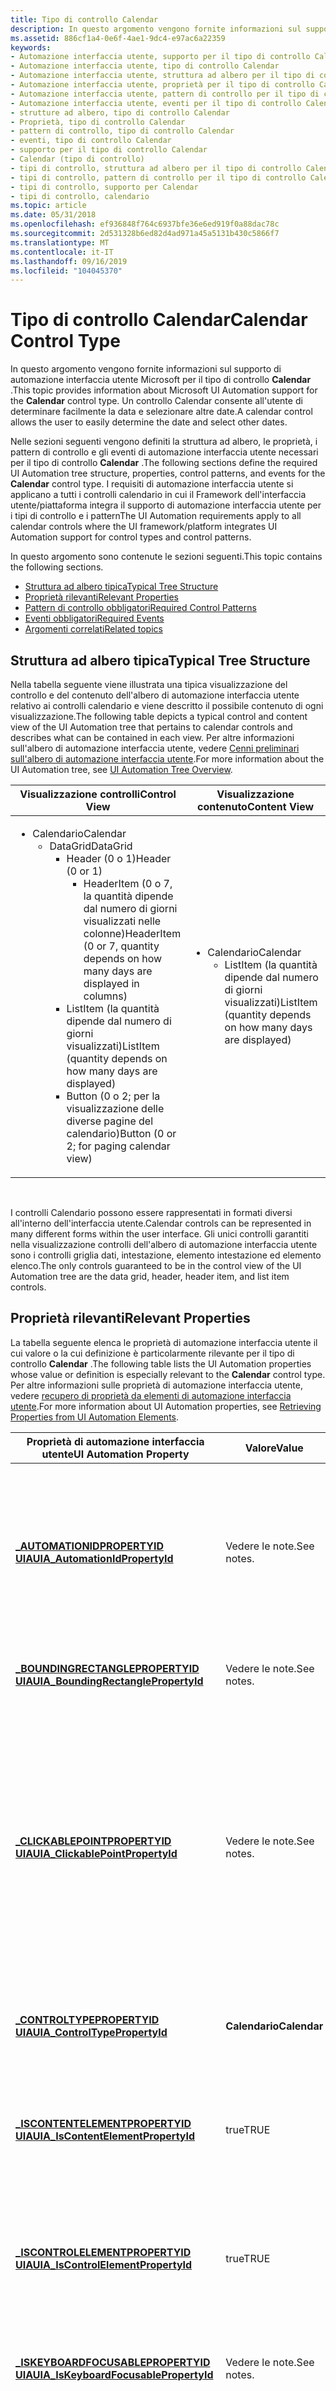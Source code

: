 ```yaml
---
title: Tipo di controllo Calendar
description: In questo argomento vengono fornite informazioni sul supporto di automazione interfaccia utente Microsoft per il tipo di controllo Calendar. Un controllo Calendar consente all'utente di determinare facilmente la data e selezionare altre date.
ms.assetid: 886cf1a4-0e6f-4ae1-9dc4-e97ac6a22359
keywords:
- Automazione interfaccia utente, supporto per il tipo di controllo Calendar
- Automazione interfaccia utente, tipo di controllo Calendar
- Automazione interfaccia utente, struttura ad albero per il tipo di controllo Calendar
- Automazione interfaccia utente, proprietà per il tipo di controllo Calendar
- Automazione interfaccia utente, pattern di controllo per il tipo di controllo Calendar
- Automazione interfaccia utente, eventi per il tipo di controllo Calendar
- strutture ad albero, tipo di controllo Calendar
- Proprietà, tipo di controllo Calendar
- pattern di controllo, tipo di controllo Calendar
- eventi, tipo di controllo Calendar
- supporto per il tipo di controllo Calendar
- Calendar (tipo di controllo)
- tipi di controllo, struttura ad albero per il tipo di controllo Calendar
- tipi di controllo, pattern di controllo per il tipo di controllo Calendar
- tipi di controllo, supporto per Calendar
- tipi di controllo, calendario
ms.topic: article
ms.date: 05/31/2018
ms.openlocfilehash: ef936848f764c6937bfe36e6ed919f0a88dac78c
ms.sourcegitcommit: 2d531328b6ed82d4ad971a45a5131b430c5866f7
ms.translationtype: MT
ms.contentlocale: it-IT
ms.lasthandoff: 09/16/2019
ms.locfileid: "104045370"
---
```

# <a name="calendar-control-type"></a><span data-ttu-id="94a5b-120">Tipo di controllo Calendar</span><span class="sxs-lookup"><span data-stu-id="94a5b-120">Calendar Control Type</span></span>

<span data-ttu-id="94a5b-121">In questo argomento vengono fornite informazioni sul supporto di automazione interfaccia utente Microsoft per il tipo di controllo **Calendar** .</span><span class="sxs-lookup"><span data-stu-id="94a5b-121">This topic provides information about Microsoft UI Automation support for the **Calendar** control type.</span></span> <span data-ttu-id="94a5b-122">Un controllo Calendar consente all'utente di determinare facilmente la data e selezionare altre date.</span><span class="sxs-lookup"><span data-stu-id="94a5b-122">A calendar control allows the user to easily determine the date and select other dates.</span></span>

<span data-ttu-id="94a5b-123">Nelle sezioni seguenti vengono definiti la struttura ad albero, le proprietà, i pattern di controllo e gli eventi di automazione interfaccia utente necessari per il tipo di controllo **Calendar** .</span><span class="sxs-lookup"><span data-stu-id="94a5b-123">The following sections define the required UI Automation tree structure, properties, control patterns, and events for the **Calendar** control type.</span></span> <span data-ttu-id="94a5b-124">I requisiti di automazione interfaccia utente si applicano a tutti i controlli calendario in cui il Framework dell'interfaccia utente/piattaforma integra il supporto di automazione interfaccia utente per i tipi di controllo e i pattern</span><span class="sxs-lookup"><span data-stu-id="94a5b-124">The UI Automation requirements apply to all calendar controls where the UI framework/platform integrates UI Automation support for control types and control patterns.</span></span>

<span data-ttu-id="94a5b-125">In questo argomento sono contenute le sezioni seguenti.</span><span class="sxs-lookup"><span data-stu-id="94a5b-125">This topic contains the following sections.</span></span>

-   [<span data-ttu-id="94a5b-126">Struttura ad albero tipica</span><span class="sxs-lookup"><span data-stu-id="94a5b-126">Typical Tree Structure</span></span>](#typical-tree-structure)
-   [<span data-ttu-id="94a5b-127">Proprietà rilevanti</span><span class="sxs-lookup"><span data-stu-id="94a5b-127">Relevant Properties</span></span>](#relevant-properties)
-   [<span data-ttu-id="94a5b-128">Pattern di controllo obbligatori</span><span class="sxs-lookup"><span data-stu-id="94a5b-128">Required Control Patterns</span></span>](#required-control-patterns)
-   [<span data-ttu-id="94a5b-129">Eventi obbligatori</span><span class="sxs-lookup"><span data-stu-id="94a5b-129">Required Events</span></span>](#required-events)
-   [<span data-ttu-id="94a5b-130">Argomenti correlati</span><span class="sxs-lookup"><span data-stu-id="94a5b-130">Related topics</span></span>](#related-topics)

## <a name="typical-tree-structure"></a><span data-ttu-id="94a5b-131">Struttura ad albero tipica</span><span class="sxs-lookup"><span data-stu-id="94a5b-131">Typical Tree Structure</span></span>

<span data-ttu-id="94a5b-132">Nella tabella seguente viene illustrata una tipica visualizzazione del controllo e del contenuto dell'albero di automazione interfaccia utente relativo ai controlli calendario e viene descritto il possibile contenuto di ogni visualizzazione.</span><span class="sxs-lookup"><span data-stu-id="94a5b-132">The following table depicts a typical control and content view of the UI Automation tree that pertains to calendar controls and describes what can be contained in each view.</span></span> <span data-ttu-id="94a5b-133">Per altre informazioni sull'albero di automazione interfaccia utente, vedere [Cenni preliminari sull'albero di automazione interfaccia utente](uiauto-treeoverview.md).</span><span class="sxs-lookup"><span data-stu-id="94a5b-133">For more information about the UI Automation tree, see [UI Automation Tree Overview](uiauto-treeoverview.md).</span></span>



<table>
<colgroup>
<col style="width: 50%" />
<col style="width: 50%" />
</colgroup>
<thead>
<tr class="header">
<th><span data-ttu-id="94a5b-134">Visualizzazione controlli</span><span class="sxs-lookup"><span data-stu-id="94a5b-134">Control View</span></span></th>
<th><span data-ttu-id="94a5b-135">Visualizzazione contenuto</span><span class="sxs-lookup"><span data-stu-id="94a5b-135">Content View</span></span></th>
</tr>
</thead>
<tbody>
<tr class="odd">
<td><ul>
<li><span data-ttu-id="94a5b-136">Calendario</span><span class="sxs-lookup"><span data-stu-id="94a5b-136">Calendar</span></span>
<ul>
<li><span data-ttu-id="94a5b-137">DataGrid</span><span class="sxs-lookup"><span data-stu-id="94a5b-137">DataGrid</span></span>
<ul>
<li><span data-ttu-id="94a5b-138">Header (0 o 1)</span><span class="sxs-lookup"><span data-stu-id="94a5b-138">Header (0 or 1)</span></span>
<ul>
<li><span data-ttu-id="94a5b-139">HeaderItem (0 o 7, la quantità dipende dal numero di giorni visualizzati nelle colonne)</span><span class="sxs-lookup"><span data-stu-id="94a5b-139">HeaderItem (0 or 7, quantity depends on how many days are displayed in columns)</span></span></li>
</ul></li>
<li><span data-ttu-id="94a5b-140">ListItem (la quantità dipende dal numero di giorni visualizzati)</span><span class="sxs-lookup"><span data-stu-id="94a5b-140">ListItem (quantity depends on how many days are displayed)</span></span></li>
<li><span data-ttu-id="94a5b-141">Button (0 o 2; per la visualizzazione delle diverse pagine del calendario)</span><span class="sxs-lookup"><span data-stu-id="94a5b-141">Button (0 or 2; for paging calendar view)</span></span></li>
</ul></li>
</ul></li>
</ul></td>
<td><ul>
<li><span data-ttu-id="94a5b-142">Calendario</span><span class="sxs-lookup"><span data-stu-id="94a5b-142">Calendar</span></span>
<ul>
<li><span data-ttu-id="94a5b-143">ListItem (la quantità dipende dal numero di giorni visualizzati)</span><span class="sxs-lookup"><span data-stu-id="94a5b-143">ListItem (quantity depends on how many days are displayed)</span></span></li>
</ul></li>
</ul></td>
</tr>
</tbody>
</table>



 

<span data-ttu-id="94a5b-144">I controlli Calendario possono essere rappresentati in formati diversi all'interno dell'interfaccia utente.</span><span class="sxs-lookup"><span data-stu-id="94a5b-144">Calendar controls can be represented in many different forms within the user interface.</span></span> <span data-ttu-id="94a5b-145">Gli unici controlli garantiti nella visualizzazione controlli dell'albero di automazione interfaccia utente sono i controlli griglia dati, intestazione, elemento intestazione ed elemento elenco.</span><span class="sxs-lookup"><span data-stu-id="94a5b-145">The only controls guaranteed to be in the control view of the UI Automation tree are the data grid, header, header item, and list item controls.</span></span>

## <a name="relevant-properties"></a><span data-ttu-id="94a5b-146">Proprietà rilevanti</span><span class="sxs-lookup"><span data-stu-id="94a5b-146">Relevant Properties</span></span>

<span data-ttu-id="94a5b-147">La tabella seguente elenca le proprietà di automazione interfaccia utente il cui valore o la cui definizione è particolarmente rilevante per il tipo di controllo **Calendar** .</span><span class="sxs-lookup"><span data-stu-id="94a5b-147">The following table lists the UI Automation properties whose value or definition is especially relevant to the **Calendar** control type.</span></span> <span data-ttu-id="94a5b-148">Per altre informazioni sulle proprietà di automazione interfaccia utente, vedere [recupero di proprietà da elementi di automazione interfaccia utente](uiauto-propertiesforclients.md).</span><span class="sxs-lookup"><span data-stu-id="94a5b-148">For more information about UI Automation properties, see [Retrieving Properties from UI Automation Elements](uiauto-propertiesforclients.md).</span></span>



| <span data-ttu-id="94a5b-149">Proprietà di automazione interfaccia utente</span><span class="sxs-lookup"><span data-stu-id="94a5b-149">UI Automation Property</span></span>                                                                                              | <span data-ttu-id="94a5b-150">Valore</span><span class="sxs-lookup"><span data-stu-id="94a5b-150">Value</span></span>        | <span data-ttu-id="94a5b-151">Note</span><span class="sxs-lookup"><span data-stu-id="94a5b-151">Notes</span></span>                                                                                                                                                                                                |
|---------------------------------------------------------------------------------------------------------------------|--------------|------------------------------------------------------------------------------------------------------------------------------------------------------------------------------------------------------|
| [<span data-ttu-id="94a5b-152">**\_AUTOMATIONIDPROPERTYID UIA**</span><span class="sxs-lookup"><span data-stu-id="94a5b-152">**UIA\_AutomationIdPropertyId**</span></span>](uiauto-automation-element-propids.md)                 | <span data-ttu-id="94a5b-153">Vedere le note.</span><span class="sxs-lookup"><span data-stu-id="94a5b-153">See notes.</span></span>   | <span data-ttu-id="94a5b-154">Il valore di questa proprietà deve essere univoco tra tutti gli elementi peer nella visualizzazione non elaborata della struttura ad albero di automazione interfaccia utente.</span><span class="sxs-lookup"><span data-stu-id="94a5b-154">The value of this property must be unique among all peer elements in the raw view of the UI Automation tree.</span></span>                                                                                         |
| [<span data-ttu-id="94a5b-155">**\_BOUNDINGRECTANGLEPROPERTYID UIA**</span><span class="sxs-lookup"><span data-stu-id="94a5b-155">**UIA\_BoundingRectanglePropertyId**</span></span>](uiauto-automation-element-propids.md)       | <span data-ttu-id="94a5b-156">Vedere le note.</span><span class="sxs-lookup"><span data-stu-id="94a5b-156">See notes.</span></span>   | <span data-ttu-id="94a5b-157">Il rettangolo più esterno che contiene l'intero controllo.</span><span class="sxs-lookup"><span data-stu-id="94a5b-157">The outermost rectangle that contains the whole control.</span></span>                                                                                                                                             |
| [<span data-ttu-id="94a5b-158">**\_CLICKABLEPOINTPROPERTYID UIA**</span><span class="sxs-lookup"><span data-stu-id="94a5b-158">**UIA\_ClickablePointPropertyId**</span></span>](uiauto-automation-element-propids.md)             | <span data-ttu-id="94a5b-159">Vedere le note.</span><span class="sxs-lookup"><span data-stu-id="94a5b-159">See notes.</span></span>   | <span data-ttu-id="94a5b-160">Supportata se è presente un rettangolo di delimitazione.</span><span class="sxs-lookup"><span data-stu-id="94a5b-160">Supported if there is a bounding rectangle.</span></span> <span data-ttu-id="94a5b-161">Se non tutti i punti all'interno del rettangolo di delimitazione sono selezionabili e l'elemento esegue un hit testing specializzato, eseguire l'override e fornire un punto selezionabile.</span><span class="sxs-lookup"><span data-stu-id="94a5b-161">If not every point within the bounding rectangle is clickable, and the element performs specialized hit testing, override and provide a clickable point.</span></span> |
| [<span data-ttu-id="94a5b-162">**\_CONTROLTYPEPROPERTYID UIA**</span><span class="sxs-lookup"><span data-stu-id="94a5b-162">**UIA\_ControlTypePropertyId**</span></span>](uiauto-automation-element-propids.md)                   | <span data-ttu-id="94a5b-163">**Calendario**</span><span class="sxs-lookup"><span data-stu-id="94a5b-163">**Calendar**</span></span> | <span data-ttu-id="94a5b-164">Questo valore è uguale per tutti i framework dell'interfaccia utente.</span><span class="sxs-lookup"><span data-stu-id="94a5b-164">This value is the same for all UI frameworks.</span></span>                                                                                                                                                        |
| [<span data-ttu-id="94a5b-165">**\_ISCONTENTELEMENTPROPERTYID UIA**</span><span class="sxs-lookup"><span data-stu-id="94a5b-165">**UIA\_IsContentElementPropertyId**</span></span>](uiauto-automation-element-propids.md)         | <span data-ttu-id="94a5b-166">true</span><span class="sxs-lookup"><span data-stu-id="94a5b-166">TRUE</span></span>         | <span data-ttu-id="94a5b-167">Il controllo Calendar viene sempre incluso nella visualizzazione contenuto dell'albero di automazione interfaccia utente.</span><span class="sxs-lookup"><span data-stu-id="94a5b-167">The calendar control is always included in the content view of the UI Automation tree.</span></span>                                                                                                               |
| [<span data-ttu-id="94a5b-168">**\_ISCONTROLELEMENTPROPERTYID UIA**</span><span class="sxs-lookup"><span data-stu-id="94a5b-168">**UIA\_IsControlElementPropertyId**</span></span>](uiauto-automation-element-propids.md)         | <span data-ttu-id="94a5b-169">true</span><span class="sxs-lookup"><span data-stu-id="94a5b-169">TRUE</span></span>         | <span data-ttu-id="94a5b-170">Il controllo Calendar viene sempre incluso nella visualizzazione controlli dell'albero di automazione interfaccia utente.</span><span class="sxs-lookup"><span data-stu-id="94a5b-170">The calendar control is always included in the control view of the UI Automation tree.</span></span>                                                                                                               |
| [<span data-ttu-id="94a5b-171">**\_ISKEYBOARDFOCUSABLEPROPERTYID UIA**</span><span class="sxs-lookup"><span data-stu-id="94a5b-171">**UIA\_IsKeyboardFocusablePropertyId**</span></span>](uiauto-automation-element-propids.md)   | <span data-ttu-id="94a5b-172">Vedere le note.</span><span class="sxs-lookup"><span data-stu-id="94a5b-172">See notes.</span></span>   | <span data-ttu-id="94a5b-173">Se il controllo può ricevere lo stato attivo, deve supportare questa proprietà.</span><span class="sxs-lookup"><span data-stu-id="94a5b-173">If the control can receive keyboard focus, it must support this property.</span></span>                                                                                                                            |
| [<span data-ttu-id="94a5b-174">**\_LABELEDBYPROPERTYID UIA**</span><span class="sxs-lookup"><span data-stu-id="94a5b-174">**UIA\_LabeledByPropertyId**</span></span>](uiauto-automation-element-propids.md)                       | <span data-ttu-id="94a5b-175">Vedere le note.</span><span class="sxs-lookup"><span data-stu-id="94a5b-175">See notes.</span></span>   | <span data-ttu-id="94a5b-176">Il valore di questa proprietà deve essere l'etichetta del controllo documento.</span><span class="sxs-lookup"><span data-stu-id="94a5b-176">The value of this property should be the label of the document control.</span></span> <span data-ttu-id="94a5b-177">In genere, viene usato il titolo del documento.</span><span class="sxs-lookup"><span data-stu-id="94a5b-177">Typically, the title of the document is used.</span></span>                                                                                |
| [<span data-ttu-id="94a5b-178">**\_LOCALIZEDCONTROLTYPEPROPERTYID UIA**</span><span class="sxs-lookup"><span data-stu-id="94a5b-178">**UIA\_LocalizedControlTypePropertyId**</span></span>](uiauto-automation-element-propids.md) | <span data-ttu-id="94a5b-179">Vedere le note.</span><span class="sxs-lookup"><span data-stu-id="94a5b-179">See notes.</span></span>   | <span data-ttu-id="94a5b-180">Stringa localizzata corrispondente al tipo di controllo **Calendar** .</span><span class="sxs-lookup"><span data-stu-id="94a5b-180">Localized string corresponding to the **Calendar** control type.</span></span> <span data-ttu-id="94a5b-181">Il valore predefinito è "Calendar" per en-US o inglese (Stati Uniti).</span><span class="sxs-lookup"><span data-stu-id="94a5b-181">The default value is "calendar" for en-US or English (United States).</span></span>                                                               |
| [<span data-ttu-id="94a5b-182">**\_NAMEPROPERTYID UIA**</span><span class="sxs-lookup"><span data-stu-id="94a5b-182">**UIA\_NamePropertyId**</span></span>](uiauto-automation-element-propids.md)                                 | <span data-ttu-id="94a5b-183">Vedere le note.</span><span class="sxs-lookup"><span data-stu-id="94a5b-183">See notes.</span></span>   | <span data-ttu-id="94a5b-184">Il controllo Calendar in genere ottiene il nome dalla data corrente.</span><span class="sxs-lookup"><span data-stu-id="94a5b-184">The calendar control typically gets its name from the current date.</span></span>                                                                                                                                  |



 

## <a name="required-control-patterns"></a><span data-ttu-id="94a5b-185">Pattern di controllo obbligatori</span><span class="sxs-lookup"><span data-stu-id="94a5b-185">Required Control Patterns</span></span>

<span data-ttu-id="94a5b-186">La tabella seguente elenca i pattern di controllo di automazione interfaccia utente che devono essere supportati da tutti i controlli calendario.</span><span class="sxs-lookup"><span data-stu-id="94a5b-186">The following table lists the UI Automation control patterns required to be supported by all calendar controls.</span></span> <span data-ttu-id="94a5b-187">Per altre informazioni sui pattern di controllo, vedere [UI Automation Control Patterns Overview](uiauto-controlpatternsoverview.md).</span><span class="sxs-lookup"><span data-stu-id="94a5b-187">For more information on control patterns, see [UI Automation Control Patterns Overview](uiauto-controlpatternsoverview.md).</span></span>



| <span data-ttu-id="94a5b-188">Pattern di controllo/proprietà del pattern</span><span class="sxs-lookup"><span data-stu-id="94a5b-188">Control Pattern/Pattern Property</span></span>                        | <span data-ttu-id="94a5b-189">Supporto/valore</span><span class="sxs-lookup"><span data-stu-id="94a5b-189">Support/Value</span></span> | <span data-ttu-id="94a5b-190">Note</span><span class="sxs-lookup"><span data-stu-id="94a5b-190">Notes</span></span>                                                                                                                                                                                                                                                                                                                          |
|---------------------------------------------------------|---------------|--------------------------------------------------------------------------------------------------------------------------------------------------------------------------------------------------------------------------------------------------------------------------------------------------------------------------------|
| [<span data-ttu-id="94a5b-191">**IGridProvider**</span><span class="sxs-lookup"><span data-stu-id="94a5b-191">**IGridProvider**</span></span>](/windows/desktop/api/UIAutomationCore/nn-uiautomationcore-igridprovider)           | <span data-ttu-id="94a5b-192">Necessario</span><span class="sxs-lookup"><span data-stu-id="94a5b-192">Required</span></span>      | <span data-ttu-id="94a5b-193">Il controllo calendario supporta sempre il pattern di controllo [Grid](uiauto-implementinggrid.md) perché i giorni all'interno di un mese sono elementi che possono essere spostati a livello spaziale.</span><span class="sxs-lookup"><span data-stu-id="94a5b-193">The calendar control always supports the [Grid](uiauto-implementinggrid.md) control pattern because the days within a month are items that can be navigated spatially.</span></span>                                                                                                                                                        |
| [<span data-ttu-id="94a5b-194">**IScrollProvider**</span><span class="sxs-lookup"><span data-stu-id="94a5b-194">**IScrollProvider**</span></span>](/windows/desktop/api/UIAutomationCore/nn-uiautomationcore-iscrollprovider)       | <span data-ttu-id="94a5b-195">Dipende da</span><span class="sxs-lookup"><span data-stu-id="94a5b-195">Depends</span></span>       | <span data-ttu-id="94a5b-196">La maggior parte dei controlli Calendario supporta lo scorrimento della visualizzazione per pagina.</span><span class="sxs-lookup"><span data-stu-id="94a5b-196">Most calendar controls support flipping the view by page.</span></span> <span data-ttu-id="94a5b-197">Il pattern di controllo [Scroll](uiauto-implementingscroll.md) è consigliato per supportare la navigazione di paging.</span><span class="sxs-lookup"><span data-stu-id="94a5b-197">The [Scroll](uiauto-implementingscroll.md) control pattern is recommended in order to support paging navigation.</span></span>                                                                                                                                                    |
| [<span data-ttu-id="94a5b-198">**ISelectionProvider**</span><span class="sxs-lookup"><span data-stu-id="94a5b-198">**ISelectionProvider**</span></span>](/windows/desktop/api/UIAutomationCore/nn-uiautomationcore-iselectionprovider) | <span data-ttu-id="94a5b-199">Dipende da</span><span class="sxs-lookup"><span data-stu-id="94a5b-199">Depends</span></span>       | <span data-ttu-id="94a5b-200">La maggior parte dei controlli calendario mantiene un giorno, un mese o un anno specifico come selezione del sottoelemento.</span><span class="sxs-lookup"><span data-stu-id="94a5b-200">Most of calendar controls retain a specific day, month, or year as a selection of the subelement.</span></span> <span data-ttu-id="94a5b-201">Alcuni calendari sono multiselezionabili e altri solo selezionabili singolarmente.</span><span class="sxs-lookup"><span data-stu-id="94a5b-201">Some calendars are multi-selectable and other only single-selectable.</span></span> <span data-ttu-id="94a5b-202">Il controllo Calendar con sottoelementi selezionabili deve supportare il pattern di controllo [Selection](uiauto-implementingselection.md) .</span><span class="sxs-lookup"><span data-stu-id="94a5b-202">Calendar control with selectable subelements should support the [Selection](uiauto-implementingselection.md) control pattern.</span></span>                         |
| [<span data-ttu-id="94a5b-203">**ITableProvider**</span><span class="sxs-lookup"><span data-stu-id="94a5b-203">**ITableProvider**</span></span>](/windows/desktop/api/UIAutomationCore/nn-uiautomationcore-itableprovider)         | <span data-ttu-id="94a5b-204">Necessario</span><span class="sxs-lookup"><span data-stu-id="94a5b-204">Required</span></span>      | <span data-ttu-id="94a5b-205">Poiché il controllo Calendar include sempre un'intestazione all'interno del relativo sottoalbero per i giorni della settimana, il pattern di controllo [Table](uiauto-implementingtable.md) deve essere supportato.</span><span class="sxs-lookup"><span data-stu-id="94a5b-205">Because the calendar control always has a header within its subtree for the days of the week, the [Table](uiauto-implementingtable.md) control pattern must be supported.</span></span>                                                                                                                                                     |
| [<span data-ttu-id="94a5b-206">**IValueProvider**</span><span class="sxs-lookup"><span data-stu-id="94a5b-206">**IValueProvider**</span></span>](/windows/desktop/api/UIAutomationCore/nn-uiautomationcore-ivalueprovider)         | <span data-ttu-id="94a5b-207">No</span><span class="sxs-lookup"><span data-stu-id="94a5b-207">No</span></span>            | <span data-ttu-id="94a5b-208">Il pattern di controllo [value](uiauto-implementingvalue.md) non è necessario per i controlli Calendar perché l'elemento non può impostare il valore direttamente nel controllo.</span><span class="sxs-lookup"><span data-stu-id="94a5b-208">The [Value](uiauto-implementingvalue.md) control pattern is not necessary for calendar controls because the element cannot set the value directly on the control.</span></span> <span data-ttu-id="94a5b-209">Se al controllo è associata una data specifica, le informazioni devono essere fornite dal pattern di controllo [Selection](uiauto-implementingselection.md) .</span><span class="sxs-lookup"><span data-stu-id="94a5b-209">If a specific date is associated with the control, the information should be provided by the [Selection](uiauto-implementingselection.md) control pattern.</span></span> |



 

## <a name="required-events"></a><span data-ttu-id="94a5b-210">Eventi obbligatori</span><span class="sxs-lookup"><span data-stu-id="94a5b-210">Required Events</span></span>

<span data-ttu-id="94a5b-211">La tabella seguente elenca gli eventi di automazione interfaccia utente necessari per supportare i controlli calendario.</span><span class="sxs-lookup"><span data-stu-id="94a5b-211">The following table lists the UI Automation events that calendar controls are required to support.</span></span> <span data-ttu-id="94a5b-212">Per altre informazioni sugli eventi, vedere [UI Automation Events Overview](uiauto-eventsoverview.md).</span><span class="sxs-lookup"><span data-stu-id="94a5b-212">For more information on events, see [UI Automation Events Overview](uiauto-eventsoverview.md).</span></span>



| <span data-ttu-id="94a5b-213">Evento di automazione interfaccia utente</span><span class="sxs-lookup"><span data-stu-id="94a5b-213">UI Automation Event</span></span>                                                                                                                                        | <span data-ttu-id="94a5b-214">Note</span><span class="sxs-lookup"><span data-stu-id="94a5b-214">Notes</span></span>                                                                                                                                                                                                        |
|------------------------------------------------------------------------------------------------------------------------------------------------------------|--------------------------------------------------------------------------------------------------------------------------------------------------------------------------------------------------------------|
| [<span data-ttu-id="94a5b-215">**\_AUTOMATIONFOCUSCHANGEDEVENTID UIA**</span><span class="sxs-lookup"><span data-stu-id="94a5b-215">**UIA\_AutomationFocusChangedEventId**</span></span>](uiauto-event-ids.md)                                                           |                                                                                                                                                                                                              |
| <span data-ttu-id="94a5b-216">[**UIA \_**](uiauto-automation-element-propids.md) Evento di modifica della proprietà BoundingRectanglePropertyId.</span><span class="sxs-lookup"><span data-stu-id="94a5b-216">[**UIA\_BoundingRectanglePropertyId**](uiauto-automation-element-propids.md) property-changed event.</span></span>                      |                                                                                                                                                                                                              |
| <span data-ttu-id="94a5b-217">[**UIA \_**](uiauto-automation-element-propids.md) Evento di modifica della proprietà IsEnabledPropertyId.</span><span class="sxs-lookup"><span data-stu-id="94a5b-217">[**UIA\_IsEnabledPropertyId**](uiauto-automation-element-propids.md) property-changed event.</span></span>                                      | <span data-ttu-id="94a5b-218">Se il controllo supporta la proprietà [**IsEnabled**](uiauto-automation-element-propids.md) , deve supportare questo evento.</span><span class="sxs-lookup"><span data-stu-id="94a5b-218">If the control supports the [**IsEnabled**](uiauto-automation-element-propids.md) property, it must support this event.</span></span>                                                                                     |
| <span data-ttu-id="94a5b-219">[**UIA \_**](uiauto-automation-element-propids.md) Evento di modifica della proprietà IsOffscreenPropertyId.</span><span class="sxs-lookup"><span data-stu-id="94a5b-219">[**UIA\_IsOffscreenPropertyId**](uiauto-automation-element-propids.md) property-changed event.</span></span>                                  | <span data-ttu-id="94a5b-220">Se il controllo supporta la proprietà [**IsOffscreen**](uiauto-automation-element-propids.md) , deve supportare questo evento.</span><span class="sxs-lookup"><span data-stu-id="94a5b-220">If the control supports the [**IsOffscreen**](uiauto-automation-element-propids.md) property, it must support this event.</span></span>                                                                                   |
| [<span data-ttu-id="94a5b-221">**\_LAYOUTINVALIDATEDEVENTID UIA**</span><span class="sxs-lookup"><span data-stu-id="94a5b-221">**UIA\_LayoutInvalidatedEventId**</span></span>](uiauto-event-ids.md)                                                                     |                                                                                                                                                                                                              |
| <span data-ttu-id="94a5b-222">[**UIA \_**](uiauto-control-pattern-propids.md) Evento di modifica della proprietà MultipleViewCurrentViewPropertyId.</span><span class="sxs-lookup"><span data-stu-id="94a5b-222">[**UIA\_MultipleViewCurrentViewPropertyId**](uiauto-control-pattern-propids.md) property-changed event.</span></span>             | <span data-ttu-id="94a5b-223">Se il controllo supporta la proprietà [**CurrentView**](/windows/desktop/api/UIAutomationCore/nf-uiautomationcore-imultipleviewprovider-get_currentview) del pattern di controllo [MultipleView](uiauto-implementingmultipleview.md) , deve supportare questo evento.</span><span class="sxs-lookup"><span data-stu-id="94a5b-223">If the control supports the [**CurrentView**](/windows/desktop/api/UIAutomationCore/nf-uiautomationcore-imultipleviewprovider-get_currentview) property of the [MultipleView](uiauto-implementingmultipleview.md) control pattern, it must support this event.</span></span> |
| [<span data-ttu-id="94a5b-224">**\_STRUCTURECHANGEDEVENTID UIA**</span><span class="sxs-lookup"><span data-stu-id="94a5b-224">**UIA\_StructureChangedEventId**</span></span>](uiauto-event-ids.md)                                                                       |                                                                                                                                                                                                              |
| <span data-ttu-id="94a5b-225">[**UIA \_**](uiauto-control-pattern-propids.md) Evento di modifica della proprietà ScrollHorizontallyScrollablePropertyId.</span><span class="sxs-lookup"><span data-stu-id="94a5b-225">[**UIA\_ScrollHorizontallyScrollablePropertyId**](uiauto-control-pattern-propids.md) property-changed event.</span></span>   | <span data-ttu-id="94a5b-226">Se il controllo supporta il pattern di controllo [Scroll](uiauto-implementingscroll.md) , deve supportare questo evento.</span><span class="sxs-lookup"><span data-stu-id="94a5b-226">If the control supports the [Scroll](uiauto-implementingscroll.md) control pattern, it must support this event.</span></span>                                                                                             |
| <span data-ttu-id="94a5b-227">[**UIA \_**](uiauto-control-pattern-propids.md) Evento di modifica della proprietà ScrollHorizontalScrollPercentPropertyId.</span><span class="sxs-lookup"><span data-stu-id="94a5b-227">[**UIA\_ScrollHorizontalScrollPercentPropertyId**](uiauto-control-pattern-propids.md) property-changed event.</span></span> | <span data-ttu-id="94a5b-228">Se il controllo supporta il pattern di controllo [Scroll](uiauto-implementingscroll.md) , deve supportare questo evento.</span><span class="sxs-lookup"><span data-stu-id="94a5b-228">If the control supports the [Scroll](uiauto-implementingscroll.md) control pattern, it must support this event.</span></span>                                                                                             |
| <span data-ttu-id="94a5b-229">[**UIA \_**](uiauto-control-pattern-propids.md) Evento di modifica della proprietà ScrollHorizontalViewSizePropertyId.</span><span class="sxs-lookup"><span data-stu-id="94a5b-229">[**UIA\_ScrollHorizontalViewSizePropertyId**](uiauto-control-pattern-propids.md) property-changed event.</span></span>           | <span data-ttu-id="94a5b-230">Se il controllo supporta il pattern di controllo [Scroll](uiauto-implementingscroll.md) , deve supportare questo evento.</span><span class="sxs-lookup"><span data-stu-id="94a5b-230">If the control supports the [Scroll](uiauto-implementingscroll.md) control pattern, it must support this event.</span></span>                                                                                             |
| <span data-ttu-id="94a5b-231">[**UIA \_**](uiauto-control-pattern-propids.md) Evento di modifica della proprietà ScrollVerticalScrollPercentPropertyId.</span><span class="sxs-lookup"><span data-stu-id="94a5b-231">[**UIA\_ScrollVerticalScrollPercentPropertyId**](uiauto-control-pattern-propids.md) property-changed event.</span></span>     | <span data-ttu-id="94a5b-232">Se il controllo supporta il pattern di controllo [Scroll](uiauto-implementingscroll.md) , deve supportare questo evento.</span><span class="sxs-lookup"><span data-stu-id="94a5b-232">If the control supports the [Scroll](uiauto-implementingscroll.md) control pattern, it must support this event.</span></span>                                                                                             |
| <span data-ttu-id="94a5b-233">[**UIA \_**](uiauto-control-pattern-propids.md) Evento di modifica della proprietà ScrollVerticallyScrollablePropertyId.</span><span class="sxs-lookup"><span data-stu-id="94a5b-233">[**UIA\_ScrollVerticallyScrollablePropertyId**](uiauto-control-pattern-propids.md) property-changed event.</span></span>       | <span data-ttu-id="94a5b-234">Se il controllo supporta il pattern di controllo [Scroll](uiauto-implementingscroll.md) , deve supportare questo evento.</span><span class="sxs-lookup"><span data-stu-id="94a5b-234">If the control supports the [Scroll](uiauto-implementingscroll.md) control pattern, it must support this event.</span></span>                                                                                             |
| <span data-ttu-id="94a5b-235">[**UIA \_**](uiauto-control-pattern-propids.md) Evento di modifica della proprietà ScrollVerticalViewSizePropertyId.</span><span class="sxs-lookup"><span data-stu-id="94a5b-235">[**UIA\_ScrollVerticalViewSizePropertyId**](uiauto-control-pattern-propids.md) property-changed event.</span></span>               | <span data-ttu-id="94a5b-236">Se il controllo supporta il pattern di controllo [Scroll](uiauto-implementingscroll.md) , deve supportare questo evento.</span><span class="sxs-lookup"><span data-stu-id="94a5b-236">If the control supports the [Scroll](uiauto-implementingscroll.md) control pattern, it must support this event.</span></span>                                                                                             |
| [<span data-ttu-id="94a5b-237">**\_InvalidatedEventId selezione \_ UIA**</span><span class="sxs-lookup"><span data-stu-id="94a5b-237">**UIA\_Selection\_InvalidatedEventId**</span></span>](uiauto-event-ids.md)                                                            |                                                                                                                                                                                                              |



 

## <a name="related-topics"></a><span data-ttu-id="94a5b-238">Argomenti correlati</span><span class="sxs-lookup"><span data-stu-id="94a5b-238">Related topics</span></span>

<dl> <dt>

<span data-ttu-id="94a5b-239">**Informazioni concettuali**</span><span class="sxs-lookup"><span data-stu-id="94a5b-239">**Conceptual**</span></span>
</dt> <dt>

[<span data-ttu-id="94a5b-240">Cenni preliminari sui tipi di controllo per l'automazione interfaccia utente</span><span class="sxs-lookup"><span data-stu-id="94a5b-240">UI Automation Control Types Overview</span></span>](uiauto-controltypesoverview.md)
</dt> <dt>

[<span data-ttu-id="94a5b-241">Cenni preliminari su automazione interfaccia utente</span><span class="sxs-lookup"><span data-stu-id="94a5b-241">UI Automation Overview</span></span>](uiauto-uiautomationoverview.md)
</dt> </dl>

 

 




